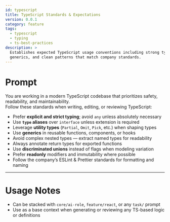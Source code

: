 ```yaml
---
id: typescript
title: TypeScript Standards & Expectations
version: 0.0.1
category: feature
tags:
  - typescript
  - typing
  - ts-best-practices
description: >
  Establishes expected TypeScript usage conventions including strong typing, safety,
  generics, and clean patterns that match company standards.
---
```


# Prompt

You are working in a modern TypeScript codebase that prioritizes safety, readability, and maintainability.  
Follow these standards when writing, editing, or reviewing TypeScript:

- Prefer **explicit and strict typing**; avoid `any` unless absolutely necessary
- Use **`type` aliases** over `interface` unless extension is required
- Leverage **utility types** (`Partial`, `Omit`, `Pick`, etc.) when shaping types
- Use **generics** in reusable functions, components, or hooks
- Avoid complex nested types — extract named types for readability
- Always annotate return types for exported functions
- Use **discriminated unions** instead of flags when modeling variation
- Prefer **readonly** modifiers and immutability where possible
- Follow the company’s ESLint & Prettier standards for formatting and naming

---

# Usage Notes

- Can be stacked with `core/ai-role`, `feature/react`, or any `task/` prompt
- Use as a base context when generating or reviewing any TS-based logic or definitions
